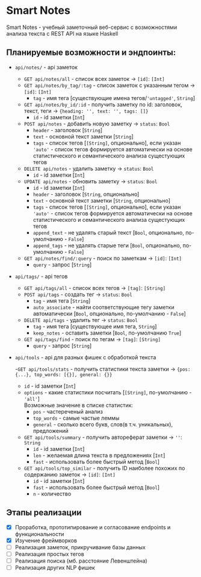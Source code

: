 # Smart Notes

Smart Notes - учебный заметочный веб-сервис с возможностями анализа текста с REST API на языке Haskell 

## Планируемые возможности и эндпоинты:

- `api/notes/` - api заметок
  - `GET api/notes/all` - список всех заметок -> `[id]`: `[Int]`
  - `GET api/notes/by_tag/:tag` - список заметок с указанным тегом -> `[id]`: `[Int]`
    - `tag` - имя тега [существующие имена тегов/`'untagged'`, `String`]
  - `GET api/notes/by_id/:id` - получить заметку по id: заголовок, текст, теги -> `{heading: '', text: '', tags: []}`
    - `id` - id заметки [`Int`]
  - `POST api/notes` - добавить новую заметку -> `status`: `Bool`
    - `header` - заголовок [`String`]
    - `text` - основной текст заметки [`String`]
    - `tags` - список тегов [`[String]`, опционально], если указан `'auto'` - список тегов формируется автоматически на основе статистического и семантического анализа сущестующих тегов
  - `DELETE api/notes` - удалить заметку -> `status`: `Bool`
    - `id` - id заметки [`Int`]
  - `UPDATE api/notes` - обновить заметку -> `status`: `Bool`
    - `id` - id заметки [`Int`]
    - `header` - заголовок [`String`, опционально]
    - `text` - основной текст заметки [`String`, опционально]
    - `tags` - список тегов [`[String]`, опционально], если указан `'auto'` - список тегов формируется автоматически на основе статистического и семантического анализа сущестующих тегов
    - `append_text` - не удалять старый текст [`Bool`, опционально, по-умолчанию - `False`]
    - `append_tags` - не удалять старыe теги [`Bool`, опционально, по-умолчанию - `False`]
  - `GET api/notes/find/:query` - поиск по заметкам -> `[id]`: `[Int]`
    - `query` - запрос [`String`]
  

- `api/tags/` - api тегов
  - `GET api/tags/all` - список всех тегов -> `[tag]`: `[String]`
  - `POST api/tags` - создать тег -> `status`: `Bool`
    - `tag` - имя тега [`String`]
    - `auto_associate` - найти соответствующие тегу заметки автоматически [`Bool`, опционально, по-умолчанию - `False`]
  - `DELETE api/tags` - удалить тег -> `status`: `Bool`
    - `tag` - имя тега [существующее имя тега, `String`]
    - `keep_notes` - оставить заметки [`Bool`, по-умолчанию `True`]
  - `GET api/tags/find` - поиск по тегам -> `[tag]`: `[String]`
    - `query` - запрос [`String`]

- `api/tools` - api для разных фишек с обработкой текста

  -`GET api/tools/stats` - получить статистики текста заметки -> `{pos: {...}, top_words: [{}], general: {}}`
    - `id` - id заметки [`Int`]
    - `options` - какие статистики посчитать [`[String]`, по-умолчанию - `'all'`]  
    Возможные значение в списке статистик:
      - `pos` - частереченый анализ
      - `top_words` - самые частые леммы
      - `general` - сколько всего букв, слов(в т.ч. уникальных), предложений
  - `GET api/tools/summary` - получить автореферат заметки -> `''`: `String`
    - `id` - id заметки [`Int`]
    - `len` - желаемая длина текста в предложениях [`Int`]
    - `fast` - использовать более быстрый метод [`Bool`]
  - `GET api/tools/top_similar` - получить ID наиболее похожих по содержанию заметок -> `[id]`: `[Int]`
    - `id` - id заметки [`Int`]
    - `fast` - использовать более быстрый метод [`Bool`]
    - `n` - количество

## Этапы реализации

- [x] Проработка, прототипирование и согласование endpoints и функциональности
- [x] Изучение фреймворков
- [ ] Реализация заметок, прикручивание базы данных
- [ ] Реализация простых тегов
- [ ] Реализация поиска (мб. расстояние Левенштейна)
- [ ] Реализация других NLP фишек
